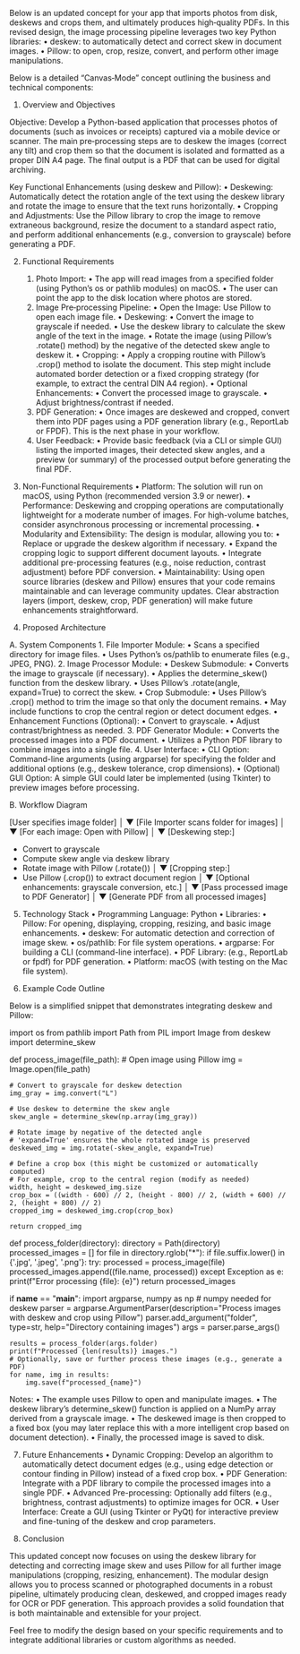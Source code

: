 Below is an updated concept for your app that imports photos from disk, deskews and crops them, and ultimately produces high‐quality PDFs. In this revised design, the image processing pipeline leverages two key Python libraries:
	•	deskew: to automatically detect and correct skew in document images.
	•	Pillow: to open, crop, resize, convert, and perform other image manipulations.

Below is a detailed “Canvas‑Mode” concept outlining the business and technical components:

1. Overview and Objectives

Objective:
Develop a Python-based application that processes photos of documents (such as invoices or receipts) captured via a mobile device or scanner. The main pre‑processing steps are to deskew the images (correct any tilt) and crop them so that the document is isolated and formatted as a proper DIN A4 page. The final output is a PDF that can be used for digital archiving.

Key Functional Enhancements (using deskew and Pillow):
	•	Deskewing: Automatically detect the rotation angle of the text using the deskew library and rotate the image to ensure that the text runs horizontally.
	•	Cropping and Adjustments: Use the Pillow library to crop the image to remove extraneous background, resize the document to a standard aspect ratio, and perform additional enhancements (e.g., conversion to grayscale) before generating a PDF.

2. Functional Requirements
	1.	Photo Import:
	•	The app will read images from a specified folder (using Python’s os or pathlib modules) on macOS.
	•	The user can point the app to the disk location where photos are stored.
	2.	Image Pre‑processing Pipeline:
	•	Open the Image: Use Pillow to open each image file.
	•	Deskewing:
	•	Convert the image to grayscale if needed.
	•	Use the deskew library to calculate the skew angle of the text in the image.
	•	Rotate the image (using Pillow’s .rotate() method) by the negative of the detected skew angle to deskew it.
	•	Cropping:
	•	Apply a cropping routine with Pillow’s .crop() method to isolate the document. This step might include automated border detection or a fixed cropping strategy (for example, to extract the central DIN A4 region).
	•	Optional Enhancements:
	•	Convert the processed image to grayscale.
	•	Adjust brightness/contrast if needed.
	3.	PDF Generation:
	•	Once images are deskewed and cropped, convert them into PDF pages using a PDF generation library (e.g., ReportLab or FPDF). This is the next phase in your workflow.
	4.	User Feedback:
	•	Provide basic feedback (via a CLI or simple GUI) listing the imported images, their detected skew angles, and a preview (or summary) of the processed output before generating the final PDF.

3. Non-Functional Requirements
	•	Platform:
The solution will run on macOS, using Python (recommended version 3.9 or newer).
	•	Performance:
Deskewing and cropping operations are computationally lightweight for a moderate number of images. For high-volume batches, consider asynchronous processing or incremental processing.
	•	Modularity and Extensibility:
The design is modular, allowing you to:
	•	Replace or upgrade the deskew algorithm if necessary.
	•	Expand the cropping logic to support different document layouts.
	•	Integrate additional pre-processing features (e.g., noise reduction, contrast adjustment) before PDF conversion.
	•	Maintainability:
Using open source libraries (deskew and Pillow) ensures that your code remains maintainable and can leverage community updates. Clear abstraction layers (import, deskew, crop, PDF generation) will make future enhancements straightforward.

4. Proposed Architecture

A. System Components
	1.	File Importer Module:
	•	Scans a specified directory for image files.
	•	Uses Python’s os/pathlib to enumerate files (e.g., JPEG, PNG).
	2.	Image Processor Module:
	•	Deskew Submodule:
	•	Converts the image to grayscale (if necessary).
	•	Applies the determine_skew() function from the deskew library.
	•	Uses Pillow’s .rotate(angle, expand=True) to correct the skew.
	•	Crop Submodule:
	•	Uses Pillow’s .crop() method to trim the image so that only the document remains.
	•	May include functions to crop the central region or detect document edges.
	•	Enhancement Functions (Optional):
	•	Convert to grayscale.
	•	Adjust contrast/brightness as needed.
	3.	PDF Generator Module:
	•	Converts the processed images into a PDF document.
	•	Utilizes a Python PDF library to combine images into a single file.
	4.	User Interface:
	•	CLI Option:
Command-line arguments (using argparse) for specifying the folder and additional options (e.g., deskew tolerance, crop dimensions).
	•	(Optional) GUI Option:
A simple GUI could later be implemented (using Tkinter) to preview images before processing.

B. Workflow Diagram

[User specifies image folder]
        │
        ▼
[File Importer scans folder for images]
        │
        ▼
[For each image: Open with Pillow]
        │
        ▼
[Deskewing step:]
   - Convert to grayscale
   - Compute skew angle via deskew library
   - Rotate image with Pillow (.rotate())
        │
        ▼
[Cropping step:]
   - Use Pillow (.crop()) to extract document region
        │
        ▼
[Optional enhancements: grayscale conversion, etc.]
        │
        ▼
[Pass processed image to PDF Generator]
        │
        ▼
[Generate PDF from all processed images]

5. Technology Stack
	•	Programming Language: Python
	•	Libraries:
	•	Pillow: For opening, displaying, cropping, resizing, and basic image enhancements.
	•	deskew: For automatic detection and correction of image skew.
	•	os/pathlib: For file system operations.
	•	argparse: For building a CLI (command-line interface).
	•	PDF Library: (e.g., ReportLab or fpdf) for PDF generation.
	•	Platform: macOS (with testing on the Mac file system).

6. Example Code Outline

Below is a simplified snippet that demonstrates integrating deskew and Pillow:

import os
from pathlib import Path
from PIL import Image
from deskew import determine_skew

def process_image(file_path):
    # Open image using Pillow
    img = Image.open(file_path)
    
    # Convert to grayscale for deskew detection
    img_gray = img.convert("L")
    
    # Use deskew to determine the skew angle
    skew_angle = determine_skew(np.array(img_gray))
    
    # Rotate image by negative of the detected angle
    # 'expand=True' ensures the whole rotated image is preserved
    deskewed_img = img.rotate(-skew_angle, expand=True)
    
    # Define a crop box (this might be customized or automatically computed)
    # For example, crop to the central region (modify as needed)
    width, height = deskewed_img.size
    crop_box = ((width - 600) // 2, (height - 800) // 2, (width + 600) // 2, (height + 800) // 2)
    cropped_img = deskewed_img.crop(crop_box)
    
    return cropped_img

def process_folder(directory):
    directory = Path(directory)
    processed_images = []
    for file in directory.rglob("*"):
        if file.suffix.lower() in {'.jpg', '.jpeg', '.png'}:
            try:
                processed = process_image(file)
                processed_images.append((file.name, processed))
            except Exception as e:
                print(f"Error processing {file}: {e}")
    return processed_images

if __name__ == "__main__":
    import argparse, numpy as np  # numpy needed for deskew
    parser = argparse.ArgumentParser(description="Process images with deskew and crop using Pillow")
    parser.add_argument("folder", type=str, help="Directory containing images")
    args = parser.parse_args()
    
    results = process_folder(args.folder)
    print(f"Processed {len(results)} images.")
    # Optionally, save or further process these images (e.g., generate a PDF)
    for name, img in results:
        img.save(f"processed_{name}")

Notes:
	•	The example uses Pillow to open and manipulate images.
	•	The deskew library’s determine_skew() function is applied on a NumPy array derived from a grayscale image.
	•	The deskewed image is then cropped to a fixed box (you may later replace this with a more intelligent crop based on document detection).
	•	Finally, the processed image is saved to disk.

7. Future Enhancements
	•	Dynamic Cropping:
Develop an algorithm to automatically detect document edges (e.g., using edge detection or contour finding in Pillow) instead of a fixed crop box.
	•	PDF Generation:
Integrate with a PDF library to compile the processed images into a single PDF.
	•	Advanced Pre-processing:
Optionally add filters (e.g., brightness, contrast adjustments) to optimize images for OCR.
	•	User Interface:
Create a GUI (using Tkinter or PyQt) for interactive preview and fine-tuning of the deskew and crop parameters.

8. Conclusion

This updated concept now focuses on using the deskew library for detecting and correcting image skew and uses Pillow for all further image manipulations (cropping, resizing, enhancement). The modular design allows you to process scanned or photographed documents in a robust pipeline, ultimately producing clean, deskewed, and cropped images ready for OCR or PDF generation. This approach provides a solid foundation that is both maintainable and extensible for your project.

Feel free to modify the design based on your specific requirements and to integrate additional libraries or custom algorithms as needed.
